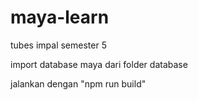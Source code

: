 # maya-learn

tubes impal semester 5

import database maya dari folder database

jalankan dengan "npm run build"
